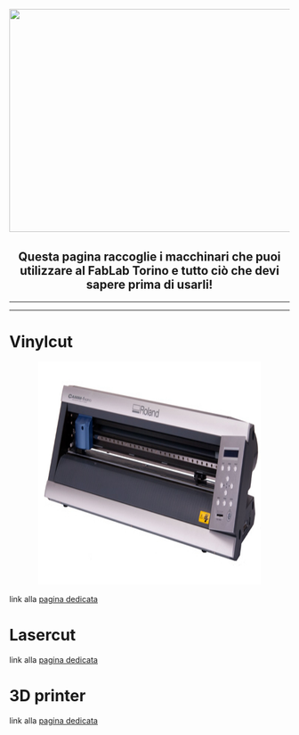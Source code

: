 <p align="center">
  <img width="600" height="400" src="https://torinotechmap.it/wp-content/uploads/2020/08/fablabto-logo.png">
</p>

<h2 align="center">
Questa pagina raccoglie i macchinari che puoi utilizzare al FabLab Torino e tutto ciò che devi sapere prima di usarli!
</h2>

***
***

# Vinylcut
<p align="center">
  <img width="400" height="400" src="vinylcut/img/vinylcut.jpg">
</p>

link alla 
[pagina dedicata](/vinylcut/index.md)

# Lasercut

link alla 
[pagina dedicata](/lasercut/index.md)

# 3D printer

link alla 
[pagina dedicata](/3d-printer/index.md)
